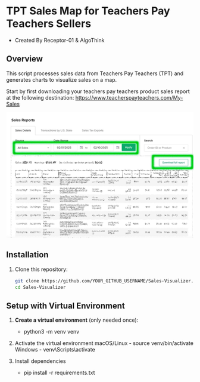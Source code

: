 
# TPT Sales Map for Teachers Pay Teachers Sellers

- Created By Receptor-01 & AlgoThink


## Overview
This script processes sales data from Teachers Pay Teachers (TPT) and generates charts to visualize sales on a map. 

Start by first downloading your teachers pay teachers product sales report at the following destination: https://www.teacherspayteachers.com/My-Sales

![alt text](download-tpt-sales-report-how-to.jpg)

## Installation

1. Clone this repository:
   ```bash
   git clone https://github.com/YOUR_GITHUB_USERNAME/Sales-Visualizer.git
   cd Sales-Visualizer


## Setup with Virtual Environment

1. **Create a virtual environment** (only needed once):
   - python3 -m venv venv

2. Activate the virtual environment
    macOS/Linux 
        - source venv/bin/activate
    Windows
        - venv\Scripts\activate

3. Install dependencies
    - pip install -r requirements.txt


